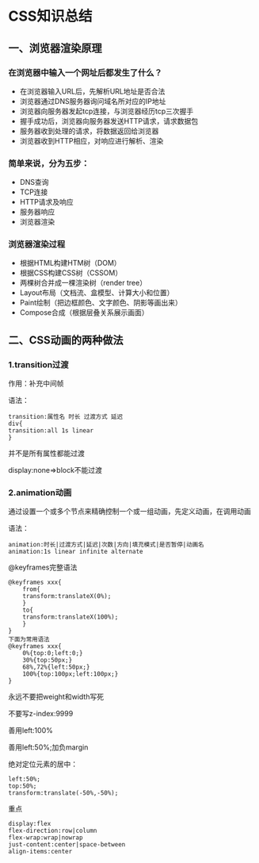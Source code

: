 # CSS知识总结
## 一、浏览器渲染原理
### 在浏览器中输入一个网址后都发生了什么？
* 在浏览器输入URL后，先解析URL地址是否合法
* 浏览器通过DNS服务器询问域名所对应的IP地址
* 浏览器向服务器发起tcp连接，与浏览器经历tcp三次握手
* 握手成功后，浏览器向服务器发送HTTP请求，请求数据包
* 服务器收到处理的请求，将数据返回给浏览器
* 浏览器收到HTTP相应，对响应进行解析、渲染
### 简单来说，分为五步：
* DNS查询
* TCP连接
* HTTP请求及响应
* 服务器响应
* 浏览器渲染

### 浏览器渲染过程

* 根据HTML构建HTM树（DOM）
* 根据CSS构建CSS树（CSSOM）
* 两棵树合并成一棵渲染树（render tree）
* Layout布局（文档流、盒模型、计算大小和位置）
* Paint绘制（把边框颜色、文字颜色、阴影等画出来）
* Compose合成（根据层叠关系展示画面）


## 二、CSS动画的两种做法

### 1.transition过渡

作用：补充中间帧

语法：

    transition:属性名 时长 过渡方式 延迟
    div{
    transition:all 1s linear
    }

并不是所有属性都能过渡

display:none=>block不能过渡

### 2.animation动画

通过设置一个或多个节点来精确控制一个或一组动画，先定义动画，在调用动画

语法：

    animation:时长|过渡方式|延迟|次数|方向|填充模式|是否暂停|动画名
    animation:1s linear infinite alternate 

@keyframes完整语法

    @keyframes xxx{
        from{
        transform:translateX(0%);
        }
        to{
        transform:translateX(100%);
        }
    }
    下面为常用语法
    @keyframes xxx{
        0%{top:0;left:0;}
        30%{top:50px;}
        68%,72%{left:50px;}
        100%{top:100px;left:100px;}
    }

永远不要把weight和width写死

不要写z-index:9999

善用left:100%

善用left:50%;加负margin

绝对定位元素的居中：

    left:50%;
    top:50%;
    transform:translate(-50%,-50%);

重点

    display:flex
    flex-direction:row|column
    flex-wrap:wrap|nowrap
    just-content:center|space-between
    align-items:center
